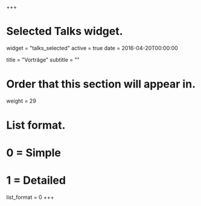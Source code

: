 +++
# Selected Talks widget.
widget = "talks_selected"
active = true
date = 2016-04-20T00:00:00

title = "Vorträge"
subtitle = ""

# Order that this section will appear in.
weight = 29

# List format.
#   0 = Simple
#   1 = Detailed
list_format = 0
+++
